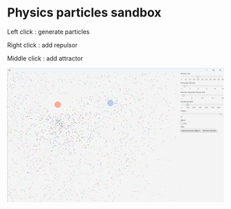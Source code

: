# Physics particles sandbox

Left click : generate particles

Right click : add repulsor

Middle click : add attractor

![Physics Fx preview](https://github.com/CodeSimcoe/PhysicsFx/blob/main/picture.png?raw=true)
